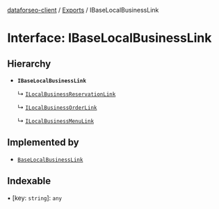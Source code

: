 [dataforseo-client](../README.md) / [Exports](../modules.md) / IBaseLocalBusinessLink

# Interface: IBaseLocalBusinessLink

## Hierarchy

- **`IBaseLocalBusinessLink`**

  ↳ [`ILocalBusinessReservationLink`](ILocalBusinessReservationLink.md)

  ↳ [`ILocalBusinessOrderLink`](ILocalBusinessOrderLink.md)

  ↳ [`ILocalBusinessMenuLink`](ILocalBusinessMenuLink.md)

## Implemented by

- [`BaseLocalBusinessLink`](../classes/BaseLocalBusinessLink.md)

## Indexable

▪ [key: `string`]: `any`

